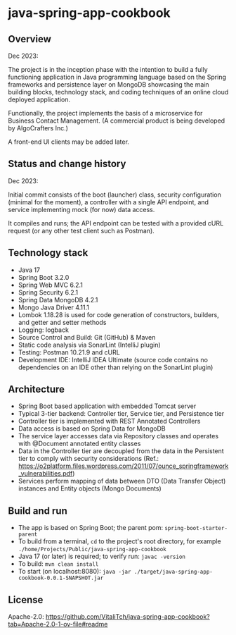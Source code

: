 # java-spring-app-cookbook
## Overview
Dec 2023:

The project is in the inception phase with the intention to build a fully functioning application in Java programming language
based on the Spring frameworks and persistence layer on MongoDB showcasing the main 
building blocks, technology stack, and coding techniques of an online cloud deployed application.

Functionally, the project implements the basis of a microservice for Business Contact Management. (A commercial product is being developed by AlgoCrafters Inc.)

A front-end UI clients may be added later.

## Status and change history
Dec 2023:

Initial commit consists of the boot (launcher) class, security configuration (minimal for the moment), a controller with a single API endpoint, and service implementing mock (for now) data access.

It compiles and runs; the API endpoint can be tested with a provided cURL request (or any other test client such as Postman).

## Technology stack
- Java 17
- Spring Boot 3.2.0
- Spring Web MVC 6.2.1
- Spring Security 6.2.1
- Spring Data MongoDB 4.2.1
- Mongo Java Driver 4.11.1
- Lombok 1.18.28 is used for code generation of constructors, builders, and getter and setter methods
- Logging: logback
- Source Control and Build: Git (GitHub) & Maven
- Static code analysis via SonarLint (IntelliJ plugin)
- Testing: Postman 10.21.9 and cURL
- Development IDE: IntelliJ IDEA Ultimate (source code contains no dependencies on an IDE other than relying on the SonarLint plugin)

## Architecture
- Spring Boot based application with embedded Tomcat server
- Typical 3-tier backend: Controller tier, Service tier, and Persistence tier
- Controller tier is implemented with REST Annotated Controllers
- Data access is based on Spring Data for MongoDB
- The service layer accesses data via Repository classes and operates with @Document annotated entity classes
- Data in the Controller tier are decoupled from the data in the Persistent tier to comply with security considerations (Ref.: https://o2platform.files.wordpress.com/2011/07/ounce_springframework_vulnerabilities.pdf)
- Services perform mapping of data between DTO (Data Transfer Object) instances and Entity objects (Mongo Documents)

## Build and run
- The app is based on Spring Boot; the parent pom: `spring-boot-starter-parent`
- To build from a terminal, `cd` to the project's root directory, for example  `./home/Projects/Public/java-spring-app-cookbook`
- Java 17 (or later) is required; to verify run: `javac -version`
- To build: `mvn clean install`
- To start (on localhost:8080): `java -jar ./target/java-spring-app-cookbook-0.0.1-SNAPSHOT.jar`

## License
Apache-2.0: https://github.com/VitaliTch/java-spring-app-cookbook?tab=Apache-2.0-1-ov-file#readme
